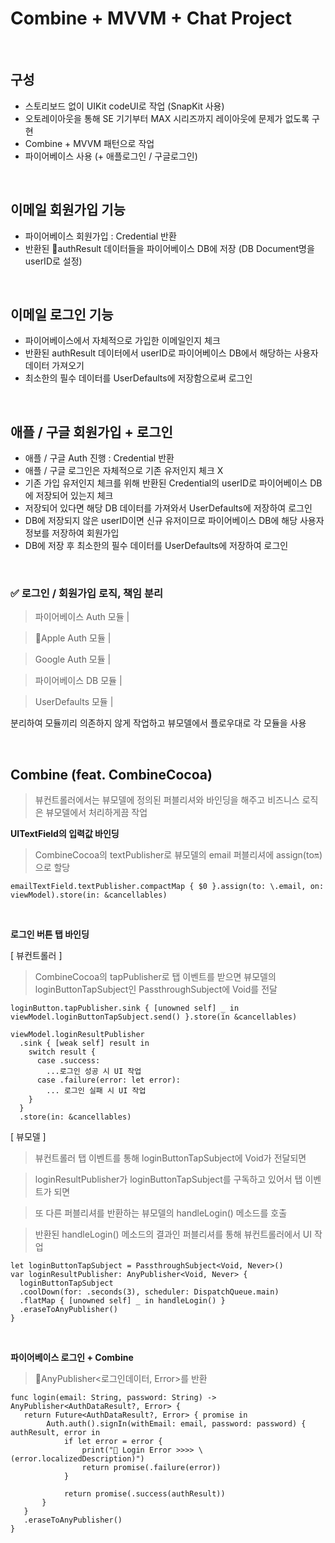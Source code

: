 # Combine + MVVM + Chat Project

<br/>

## 구성

- 스토리보드 없이 UIKit codeUI로 작업 (SnapKit 사용)
- 오토레이아웃을 통해 SE 기기부터 MAX 시리즈까지 레이아웃에 문제가 없도록 구현
- Combine + MVVM 패턴으로 작업
- 파이어베이스 사용 (+ 애플로그인 / 구글로그인)

<br/>

## 이메일 회원가입 기능

- 파이어베이스 회원가입 : Credential 반환 
- 반환된 authResult 데이터들을 파이어베이스 DB에 저장 (DB Document명을 userID로 설정)

<br/>

## 이메일 로그인 기능

- 파이어베이스에서 자체적으로 가입한 이메일인지 체크
- 반환된 authResult 데이터에서 userID로 파이어베이스 DB에서 해당하는 사용자 데이터 가져오기
- 최소한의 필수 데이터를 UserDefaults에 저장함으로써 로그인 

<br/>


## 애플 / 구글 회원가입 + 로그인
- 애플 / 구글 Auth 진행 : Credential 반환
- 애플 / 구글 로그인은 자체적으로 기존 유저인지 체크 X
- 기존 가입 유저인지 체크를 위해 반환된 Credential의 userID로 파이어베이스 DB에 저장되어 있는지 체크
- 저장되어 있다면 해당 DB 데이터를 가져와서 UserDefaults에 저장하여 로그인
- DB에 저장되지 않은 userID이면 신규 유저이므로 파이어베이스 DB에 해당 사용자 정보를 저장하여 회원가입
- DB에 저장 후 최소한의 필수 데이터를 UserDefaults에 저장하여 로그인

<br/>

### ✅ 로그인 / 회원가입 로직, 책임 분리
> 파이어베이스 Auth 모듈 | 

> Apple Auth 모듈 | 

> Google Auth 모듈 | 

> 파이어베이스 DB 모듈 | 

> UserDefaults 모듈 | 

분리하여 모듈끼리 의존하지 않게 작업하고 뷰모델에서 플로우대로 각 모듈을 사용

<br/>

## Combine  (feat. CombineCocoa)

> 뷰컨트롤러에서는 뷰모델에 정의된 퍼블리셔와 바인딩을 해주고 비즈니스 로직은 뷰모델에서 처리하게끔 작업

**UITextField의 입력값 바인딩**
> CombineCocoa의 textPublisher로 뷰모델의 email 퍼블리셔에 assign(to:on:)으로 할당
```
emailTextField.textPublisher.compactMap { $0 }.assign(to: \.email, on: viewModel).store(in: &cancellables)
```

<br/>

**로그인 버튼 탭 바인딩**

[ 뷰컨트롤러 ]
> CombineCocoa의 tapPublisher로 탭 이벤트를 받으면 뷰모델의 loginButtonTapSubject인 PassthroughSubject에 Void를 전달

```
loginButton.tapPublisher.sink { [unowned self] _ in viewModel.loginButtonTapSubject.send() }.store(in &cancellables)

viewModel.loginResultPublisher
  .sink { [weak self] result in 
    switch result {
      case .success:
        ...로그인 성공 시 UI 작업
      case .failure(error: let error):
        ... 로그인 실패 시 UI 작업
    }
  }
  .store(in: &cancellables)
```

[ 뷰모델 ]
> 뷰컨트롤러 탭 이벤트를 통해 loginButtonTapSubject에 Void가 전달되면

> loginResultPublisher가 loginButtonTapSubject를 구독하고 있어서 탭 이벤트가 되면

> 또 다른 퍼블리셔를 반환하는 뷰모델의 handleLogin() 메소드를 호출

> 반환된 handleLogin() 메소드의 결과인 퍼블리셔를 통해 뷰컨트롤러에서 UI 작업 
```
let loginButtonTapSubject = PassthroughSubject<Void, Never>()
var loginResultPublisher: AnyPublisher<Void, Never> {
  loginButtonTapSubject
  .coolDown(for: .seconds(3), scheduler: DispatchQueue.main)
  .flatMap { [unowned self] _ in handleLogin() }
  .eraseToAnyPublisher()
}
```

<br/>

**파이어베이스 로그인 + Combine**

> AnyPublisher<로그인데이터, Error>를 반환

```
func login(email: String, password: String) -> AnyPublisher<AuthDataResult?, Error> {
   return Future<AuthDataResult?, Error> { promise in
        Auth.auth().signIn(withEmail: email, password: password) { authResult, error in
            if let error = error {
                print("🔴 Login Error >>>> \(error.localizedDescription)")
                return promise(.failure(error))
            }
                
            return promise(.success(authResult))
       }
   }
   .eraseToAnyPublisher()
}
```


